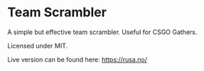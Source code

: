 # Team Scrambler 

A simple but effective team scrambler. Useful for CSGO Gathers.

Licensed under MIT.

Live version can be found here: https://rusa.no/

